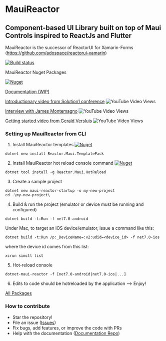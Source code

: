 # MauiReactor
## Component-based UI Library built on top of Maui Controls inspired to ReactJs and Flutter
MauiReactor is the successor of ReactorUI for Xamarin-Forms (https://github.com/adospace/reactorui-xamarin)

[![Build status](https://ci.appveyor.com/api/projects/status/trl7dwvicfxn5at5?svg=true)](https://ci.appveyor.com/project/adospace/reactorui-maui)

MauiReactor Nuget Packages

[![Nuget](https://img.shields.io/nuget/v/Reactor.Maui)](https://www.nuget.org/packages/Reactor.Maui) 

[Documentation (WIP)](https://adospace.gitbook.io/mauireactor/)

[Introductionary video from Solution1 conference](https://www.youtube.com/watch?v=TSh9PL-ziY0&t=961s&ab_channel=C%23CommunityDiscord)  ![YouTube Video Views](https://img.shields.io/youtube/views/TSh9PL-ziY0?style=social)

[Interview with James Montemagno](https://www.youtube.com/watch?v=w_Km5AyreT0&ab_channel=dotnet)  ![YouTube Video Views](https://img.shields.io/youtube/views/w_Km5AyreT0?style=social)

[Getting started video from Gerald Versluis](https://www.youtube.com/watch?v=egklcAC9arY&ab_channel=GeraldVersluis)  ![YouTube Video Views](https://img.shields.io/youtube/views/egklcAC9arY?style=social)

### Setting up MauiReactor from CLI

1. Install MauiReactor templates
[![Nuget](https://img.shields.io/nuget/v/Reactor.Maui.TemplatePack)](https://www.nuget.org/packages/Reactor.Maui.TemplatePack)
```
dotnet new install Reactor.Maui.TemplatePack
```

2. Install MauiReactor hot reload console command
[![Nuget](https://img.shields.io/nuget/v/Reactor.Maui.HotReload)](https://www.nuget.org/packages/Reactor.Maui.HotReload)
```
dotnet tool install -g Reactor.Maui.HotReload
```

3. Create a sample project
```
dotnet new maui-reactor-startup -o my-new-project
cd .\my-new-project\
```

4. Build & run the project (emulator or device must be running and configured)
```
dotnet build -t:Run -f net7.0-android
```
Under Mac, to target an iOS device/emulator, issue a command like this:
```
dotnet build -t:Run /p:_DeviceName=:v2:udid=<device_id> -f net7.0-ios
```
where the device id comes from this list:
```
xcrun simctl list
```

5. Hot-reload console
```
dotnet-maui-reactor -f [net7.0-android|net7.0-ios|...]
```

6. Edits to code should be hotreloaded by the application --> Enjoy!

[All Packages](https://www.nuget.org/packages?q=Reactor.Maui)

### How to contribute

- Star the repository!
- File an issue ([Issues](https://github.com/adospace/reactorui-maui/issues))
- Fix bugs, add features, or improve the code with PRs
- Help with the documentation ([Documentation Repo](https://github.com/adospace/reactorui-maui-docs))
